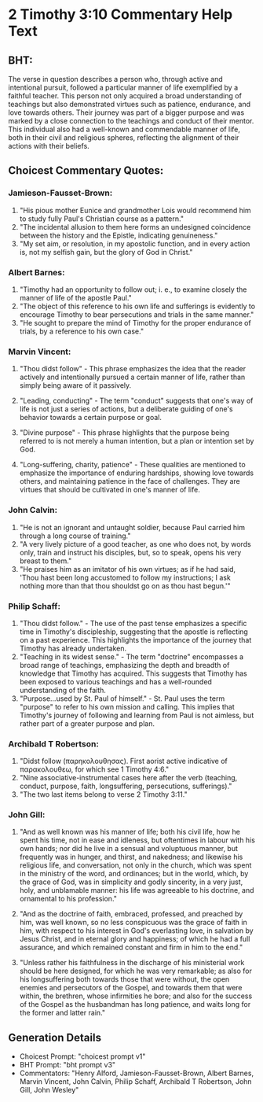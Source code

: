 # 2 Timothy 3:10 Commentary Help Text

## BHT:
The verse in question describes a person who, through active and intentional pursuit, followed a particular manner of life exemplified by a faithful teacher. This person not only acquired a broad understanding of teachings but also demonstrated virtues such as patience, endurance, and love towards others. Their journey was part of a bigger purpose and was marked by a close connection to the teachings and conduct of their mentor. This individual also had a well-known and commendable manner of life, both in their civil and religious spheres, reflecting the alignment of their actions with their beliefs.

## Choicest Commentary Quotes:
### Jamieson-Fausset-Brown:
1. "His pious mother Eunice and grandmother Lois would recommend him to study fully Paul's Christian course as a pattern."
2. "The incidental allusion to them here forms an undesigned coincidence between the history and the Epistle, indicating genuineness."
3. "My set aim, or resolution, in my apostolic function, and in every action is, not my selfish gain, but the glory of God in Christ."

### Albert Barnes:
1. "Timothy had an opportunity to follow out; i. e., to examine closely the manner of life of the apostle Paul."
2. "The object of this reference to his own life and sufferings is evidently to encourage Timothy to bear persecutions and trials in the same manner."
3. "He sought to prepare the mind of Timothy for the proper endurance of trials, by a reference to his own case."

### Marvin Vincent:
1. "Thou didst follow" - This phrase emphasizes the idea that the reader actively and intentionally pursued a certain manner of life, rather than simply being aware of it passively.

2. "Leading, conducting" - The term "conduct" suggests that one's way of life is not just a series of actions, but a deliberate guiding of one's behavior towards a certain purpose or goal.

3. "Divine purpose" - This phrase highlights that the purpose being referred to is not merely a human intention, but a plan or intention set by God.

4. "Long-suffering, charity, patience" - These qualities are mentioned to emphasize the importance of enduring hardships, showing love towards others, and maintaining patience in the face of challenges. They are virtues that should be cultivated in one's manner of life.

### John Calvin:
1. "He is not an ignorant and untaught soldier, because Paul carried him through a long course of training."
2. "A very lively picture of a good teacher, as one who does not, by words only, train and instruct his disciples, but, so to speak, opens his very breast to them."
3. "He praises him as an imitator of his own virtues; as if he had said, 'Thou hast been long accustomed to follow my instructions; I ask nothing more than that thou shouldst go on as thou hast begun.'"

### Philip Schaff:
1. "Thou didst follow." - The use of the past tense emphasizes a specific time in Timothy's discipleship, suggesting that the apostle is reflecting on a past experience. This highlights the importance of the journey that Timothy has already undertaken.
2. "Teaching in its widest sense." - The term "doctrine" encompasses a broad range of teachings, emphasizing the depth and breadth of knowledge that Timothy has acquired. This suggests that Timothy has been exposed to various teachings and has a well-rounded understanding of the faith.
3. "Purpose...used by St. Paul of himself." - St. Paul uses the term "purpose" to refer to his own mission and calling. This implies that Timothy's journey of following and learning from Paul is not aimless, but rather part of a greater purpose and plan.

### Archibald T Robertson:
1. "Didst follow (παρηκολουθησας). First aorist active indicative of παρακολουθεω, for which see 1 Timothy 4:6."
2. "Nine associative-instrumental cases here after the verb (teaching, conduct, purpose, faith, longsuffering, persecutions, sufferings)."
3. "The two last items belong to verse 2 Timothy 3:11."

### John Gill:
1. "And as well known was his manner of life; both his civil life, how he spent his time, not in ease and idleness, but oftentimes in labour with his own hands; nor did he live in a sensual and voluptuous manner, but frequently was in hunger, and thirst, and nakedness; and likewise his religious life, and conversation, not only in the church, which was spent in the ministry of the word, and ordinances; but in the world, which, by the grace of God, was in simplicity and godly sincerity, in a very just, holy, and unblamable manner: his life was agreeable to his doctrine, and ornamental to his profession."

2. "And as the doctrine of faith, embraced, professed, and preached by him, was well known, so no less conspicuous was the grace of faith in him, with respect to his interest in God's everlasting love, in salvation by Jesus Christ, and in eternal glory and happiness; of which he had a full assurance, and which remained constant and firm in him to the end."

3. "Unless rather his faithfulness in the discharge of his ministerial work should be here designed, for which he was very remarkable; as also for his longsuffering both towards those that were without, the open enemies and persecutors of the Gospel, and towards them that were within, the brethren, whose infirmities he bore; and also for the success of the Gospel as the husbandman has long patience, and waits long for the former and latter rain."


## Generation Details
- Choicest Prompt: "choicest prompt v1"
- BHT Prompt: "bht prompt v3"
- Commentators: "Henry Alford, Jamieson-Fausset-Brown, Albert Barnes, Marvin Vincent, John Calvin, Philip Schaff, Archibald T Robertson, John Gill, John Wesley"
